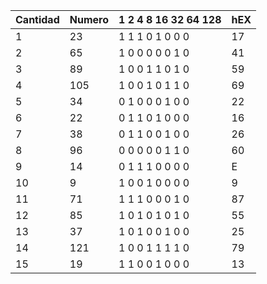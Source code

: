 | Cantidad | Numero | 1 2 4 8 16 32 64 128 | hEX |
| -------- | ------ | -------------------- | --- |
| 1        | 23     | 1 1 1 0 1 0 0 0      | 17  |
| 2        | 65     | 1 0 0 0 0 0 1 0      | 41  |
| 3        | 89     | 1 0 0 1 1 0 1 0      | 59  |
| 4        | 105    | 1 0 0 1 0 1 1 0      | 69  |
| 5        | 34     | 0 1 0 0 0 1 0 0      | 22  |
| 6        | 22     | 0 1 1 0 1 0 0 0      | 16  |
| 7        | 38     | 0 1 1 0 0 1 0 0      | 26  |
| 8        | 96     | 0 0 0 0 0 1 1 0      | 60  |
| 9        | 14     | 0 1 1 1 0 0 0 0      | E   |
| 10       | 9      | 1 0 0 1 0 0 0 0      | 9   |
| 11       | 71     | 1 1 1 0 0 0 1 0      | 87  |
| 12       | 85     | 1 0 1 0 1 0 1 0      | 55  |
| 13       | 37     | 1 0 1 0 0 1 0 0      | 25  |
| 14       | 121    | 1 0 0 1 1 1 1 0      | 79  |
| 15       | 19     | 1 1 0 0 1 0 0 0      | 13  |

